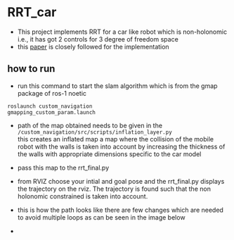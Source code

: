 # RRT_car

- This project implements RRT for a car like robot which is non-holonomic i.e., it has got 2 controls for 3 degree of freedom space
- this [paper](https://www.sciencedirect.com/science/article/pii/S1474667015343603#:~:text=Abstract,a%20control%20input%20selection%20approach) is closely followed for the implementation
## how to run


- run this command to start the slam algorithm which is from the gmap package of ros-1 noetic <br>


<code>roslaunch custom_navigation gmapping_custom_param.launch</code>

- path of the map obtained needs to be given in the ``/custom_navigation/src/scripts/inflation_layer.py``<br>
this creates an inflated map a map where the collision of the mobile robot with the walls is taken into account by increasing the thickness of the walls with appropriate dimensions specific to the car model
- pass this map to the rrt_final.py
- from RVIZ choose your intial and goal pose and the rrt_final.py displays the trajectory on the rviz. The trajectory is found such that the non holonomic constrained is taken into account.

- this is how the path looks like there are few changes which are needed to avoid multiple loops as can be seen in the image below
- 
